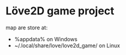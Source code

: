 # Löve2D game project

map are store at:

- %appdata% on Windows
- ~/.local/share/love/love2d_game/ on Linux
